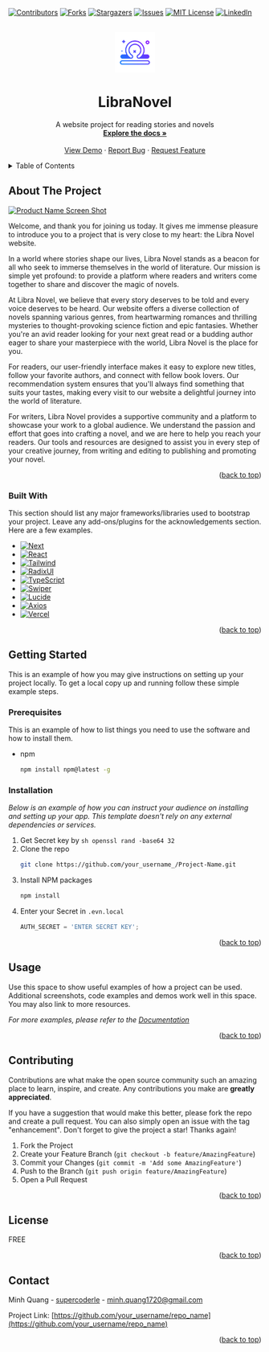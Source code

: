 <a id="readme-top"></a>
[![Contributors][contributors-shield]][contributors-url]
[![Forks][forks-shield]][forks-url]
[![Stargazers][stars-shield]][stars-url]
[![Issues][issues-shield]][issues-url]
[![MIT License][license-shield]][license-url]
[![LinkedIn][linkedin-shield]][linkedin-url]



<!-- PROJECT LOGO -->
<br />
<div align="center">
  <a href="https://github.com/othneildrew/Best-README-Template">
    <img src="./public/assets/images/logo/libra.png" alt="Logo" width="80" height="80">
  </a>

  <h1 className="font-bold text-xl cursor-pointer text-white">
    Libra<span className="text-main">Novel</span>
  </h1>

  <p align="center">
    A website project for reading stories and novels
    <br />
    <a href="https://github.com/supercoderl/Libra-Novel"><strong>Explore the docs »</strong></a>
    <br />
    <br />
    <a href="https://libra-novel.vercel.app/">View Demo</a>
    ·
    <a href="https://github.com/supercoderl/Libra-Novel/issues/new?labels=bug&template=bug-report---.md">Report Bug</a>
    ·
    <a href="https://github.com/supercoderl/Libra-Novel/issues/new?labels=enhancement&template=feature-request---.md">Request Feature</a>
  </p>
</div>



<!-- TABLE OF CONTENTS -->
<details>
  <summary>Table of Contents</summary>
  <ol>
    <li>
      <a href="#about-the-project">About The Project</a>
      <ul>
        <li><a href="#built-with">Built With</a></li>
      </ul>
    </li>
    <li>
      <a href="#getting-started">Getting Started</a>
      <ul>
        <li><a href="#prerequisites">Prerequisites</a></li>
        <li><a href="#installation">Installation</a></li>
      </ul>
    </li>
    <li><a href="#usage">Usage</a></li>
    <li><a href="#contributing">Contributing</a></li>
    <li><a href="#license">License</a></li>
    <li><a href="#contact">Contact</a></li>
  </ol>
</details>



<!-- ABOUT THE PROJECT -->
## About The Project

[![Product Name Screen Shot][product-screenshot]](https://res.cloudinary.com/dcystvroz/image/upload/v1720360162/porsiljwy6zaci2hhmgx.png)

Welcome, and thank you for joining us today. It gives me immense pleasure to introduce you to a project that is very close to my heart: the Libra Novel website.

In a world where stories shape our lives, Libra Novel stands as a beacon for all who seek to immerse themselves in the world of literature. Our mission is simple yet profound: to provide a platform where readers and writers come together to share and discover the magic of novels.

At Libra Novel, we believe that every story deserves to be told and every voice deserves to be heard. Our website offers a diverse collection of novels spanning various genres, from heartwarming romances and thrilling mysteries to thought-provoking science fiction and epic fantasies. Whether you're an avid reader looking for your next great read or a budding author eager to share your masterpiece with the world, Libra Novel is the place for you.

For readers, our user-friendly interface makes it easy to explore new titles, follow your favorite authors, and connect with fellow book lovers. Our recommendation system ensures that you'll always find something that suits your tastes, making every visit to our website a delightful journey into the world of literature.

For writers, Libra Novel provides a supportive community and a platform to showcase your work to a global audience. We understand the passion and effort that goes into crafting a novel, and we are here to help you reach your readers. Our tools and resources are designed to assist you in every step of your creative journey, from writing and editing to publishing and promoting your novel.

<p align="right">(<a href="#readme-top">back to top</a>)</p>

### Built With

This section should list any major frameworks/libraries used to bootstrap your project. Leave any add-ons/plugins for the acknowledgements section. Here are a few examples.

* [![Next][Next.js]][Next-url]
* [![React][React.js]][React-url]
* [![Tailwind][Tailwind.css]][Tailwind-url]
* [![RadixUI][Radix.ui]][Radix-url]
* [![TypeScript][TypeScript.ts]][TypeScript-url]
* [![Swiper][Swiper.ui]][Swiper-url]
* [![Lucide][Lucide.icon]][Lucide-url]
* [![Axios][Axios.api]][Axios-url]
* [![Vercel][Vercel.host]][Vercel-url]

<p align="right">(<a href="#readme-top">back to top</a>)</p>



<!-- GETTING STARTED -->
## Getting Started

This is an example of how you may give instructions on setting up your project locally.
To get a local copy up and running follow these simple example steps.

### Prerequisites

This is an example of how to list things you need to use the software and how to install them.
* npm
  ```sh
  npm install npm@latest -g
  ```

### Installation

_Below is an example of how you can instruct your audience on installing and setting up your app. This template doesn't rely on any external dependencies or services._

1. Get Secret key by ```sh openssl rand -base64 32```
2. Clone the repo
   ```sh
   git clone https://github.com/your_username_/Project-Name.git
   ```
3. Install NPM packages
   ```sh
   npm install
   ```
4. Enter your Secret in `.evn.local`
   ```js
   AUTH_SECRET = 'ENTER SECRET KEY';
   ```

<p align="right">(<a href="#readme-top">back to top</a>)</p>



<!-- USAGE EXAMPLES -->
## Usage

Use this space to show useful examples of how a project can be used. Additional screenshots, code examples and demos work well in this space. You may also link to more resources.

_For more examples, please refer to the [Documentation](https://github.com/supercoderl/Libra-Novel)_

<p align="right">(<a href="#readme-top">back to top</a>)</p>


<!-- CONTRIBUTING -->
## Contributing

Contributions are what make the open source community such an amazing place to learn, inspire, and create. Any contributions you make are **greatly appreciated**.

If you have a suggestion that would make this better, please fork the repo and create a pull request. You can also simply open an issue with the tag "enhancement".
Don't forget to give the project a star! Thanks again!

1. Fork the Project
2. Create your Feature Branch (`git checkout -b feature/AmazingFeature`)
3. Commit your Changes (`git commit -m 'Add some AmazingFeature'`)
4. Push to the Branch (`git push origin feature/AmazingFeature`)
5. Open a Pull Request

<p align="right">(<a href="#readme-top">back to top</a>)</p>



<!-- LICENSE -->
## License

FREE

<p align="right">(<a href="#readme-top">back to top</a>)</p>



<!-- CONTACT -->
## Contact

Minh Quang - [supercoderle](https://www.linkedin.com/in/supercoderle/) - minh.quang1720@gmail.com

Project Link: [https://github.com/your_username/repo_name](https://github.com/your_username/repo_name)

<p align="right">(<a href="#readme-top">back to top</a>)</p>

<!-- MARKDOWN LINKS & IMAGES -->
<!-- https://www.markdownguide.org/basic-syntax/#reference-style-links -->
[contributors-shield]: https://img.shields.io/github/contributors/othneildrew/Best-README-Template.svg?style=for-the-badge
[contributors-url]: https://github.com/othneildrew/Best-README-Template/graphs/contributors
[forks-shield]: https://img.shields.io/github/forks/othneildrew/Best-README-Template.svg?style=for-the-badge
[forks-url]: https://github.com/othneildrew/Best-README-Template/network/members
[stars-shield]: https://img.shields.io/github/stars/othneildrew/Best-README-Template.svg?style=for-the-badge
[stars-url]: https://github.com/othneildrew/Best-README-Template/stargazers
[issues-shield]: https://img.shields.io/github/issues/othneildrew/Best-README-Template.svg?style=for-the-badge
[issues-url]: https://github.com/othneildrew/Best-README-Template/issues
[license-shield]: https://img.shields.io/github/license/othneildrew/Best-README-Template.svg?style=for-the-badge
[license-url]: https://github.com/othneildrew/Best-README-Template/blob/master/LICENSE.txt
[linkedin-shield]: https://img.shields.io/badge/-LinkedIn-black.svg?style=for-the-badge&logo=linkedin&colorB=555
[linkedin-url]: https://linkedin.com/in/othneildrew
[product-screenshot]: https://res.cloudinary.com/dcystvroz/image/upload/v1720360162/porsiljwy6zaci2hhmgx.png
[Next.js]: https://img.shields.io/badge/next.js-000000?style=for-the-badge&logo=nextdotjs&logoColor=white
[Next-url]: https://nextjs.org/
[React.js]: https://img.shields.io/badge/React-20232A?style=for-the-badge&logo=react&logoColor=61DAFB
[React-url]: https://reactjs.org/
[Tailwind.css]: https://img.shields.io/badge/tailwindcss-%2338B2AC.svg?style=for-the-badge&logo=tailwind-css&logoColor=white
[Tailwind-url]: https://tailwindcss.com/
[Radix-url]: https://reactjs.org/
[Radix.ui]: https://img.shields.io/badge/radix%20ui-161618.svg?style=for-the-badge&logo=radix-ui&logoColor=white
[TypeScript-url]: https://www.typescriptlang.org/
[TypeScript.ts]: https://img.shields.io/badge/typescript-%23007ACC.svg?style=for-the-badge&logo=typescript&logoColor=white
[Swiper-url]: https://swiperjs.com/
[Swiper.ui]: https://img.shields.io/badge/Swiper-6332F6?logo=swiper&logoColor=fff&style=for-the-badge
[Lucide-url]: https://lucide.dev/
[Lucide.icon]: https://img.shields.io/badge/ICON-31B8BB?logo=icon&logoColor=fff&style=for-the-badge
[Axios-url]: https://axios-http.com/
[Axios.api]: https://img.shields.io/badge/Axios-5A29E4?logo=axios&logoColor=fff&style=for-the-badge
[Vercel-url]: https://vercel.com/
[Vercel.host]: https://img.shields.io/badge/vercel-%23000000.svg?style=for-the-badge&logo=vercel&logoColor=white